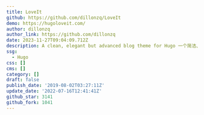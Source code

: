 ```yaml
---
title: LoveIt
github: https://github.com/dillonzq/LoveIt
demo: https://hugoloveit.com/
author: dillonzq
author_link: https://github.com/dillonzq
date: 2023-11-27T09:04:09.712Z
description: A clean, elegant but advanced blog theme for Hugo 一个简洁、优雅且高效的 Hugo 主题
ssg:
  - Hugo
css: []
cms: []
category: []
draft: false
publish_date: '2019-08-02T03:27:11Z'
update_date: '2022-07-16T12:41:41Z'
github_star: 3141
github_fork: 1041
---
```


